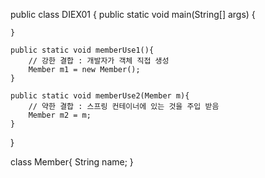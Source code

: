 public class DIEX01 {
    public static void main(String[] args) {
        
    }
    
    public static void memberUse1(){
        // 강한 결합 : 개발자가 객체 직접 생성
        Member m1 = new Member();
    }
    
    public static void memberUse2(Member m){
        // 약한 결합 : 스프링 컨테이너에 있는 것을 주입 받음
        Member m2 = m;
    }
}

class Member{
    String name;
}
